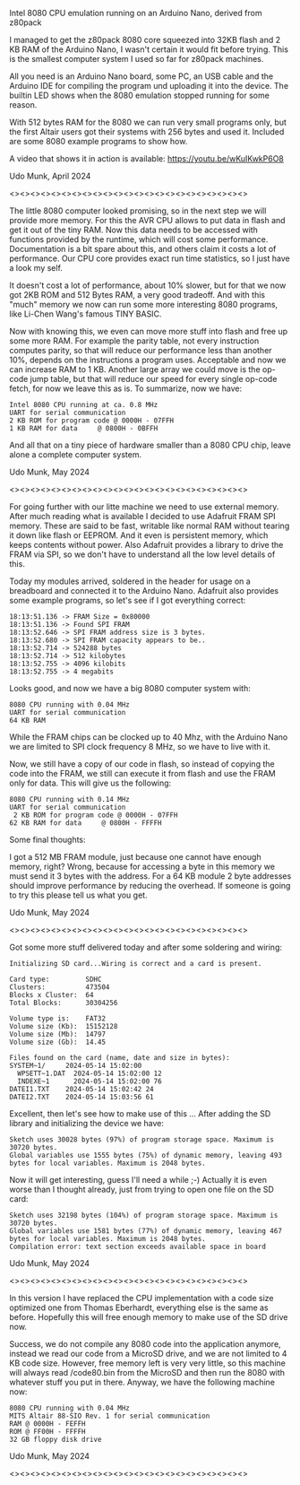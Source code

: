 Intel 8080 CPU emulation running on an Arduino Nano, derived from z80pack

I managed to get the z80pack 8080 core squeezed into 32KB flash and 2 KB RAM
of the Arduino Nano, I wasn't certain it would fit before trying. This is the
smallest computer system I used so far for z80pack machines.

All you need is an Arduino Nano board, some PC, an USB cable and the
Arduino IDE for compiling the program und uploading it into the device. The
builtin LED shows when the 8080 emulation stopped running for some reason.

With 512 bytes RAM for the 8080 we can run very small programs only, but the
first Altair users got their systems with 256 bytes and used it. Included
are some 8080 example programs to show how.

A video that shows it in action is available: https://youtu.be/wKuIKwkP6O8

Udo Munk, April 2024

<><><><><><><><><><><><><><><><><><><><><><><>

The little 8080 computer looked promising, so in the next step we will
provide more memory. For this the AVR CPU allows to put data in flash
and get it out of the tiny RAM. Now this data needs to be accessed with
functions provided by the runtime, which will cost some performance.
Documentation is a bit spare about this, and others claim it costs a lot
of performance. Our CPU core provides exact run time statistics, so I
just have a look my self.

It doesn't cost a lot of performance, about 10% slower, but for that we
now got 2KB ROM and 512 Bytes RAM, a very good tradeoff. And with this
"much" memory we now can run some more interesting 8080 programs, like
Li-Chen Wang's famous TINY BASIC.

Now with knowing this, we even can move more stuff into flash and free up
some more RAM. For example the parity table, not every instruction
computes parity, so that will reduce our performance less than another
10%, depends on the instructions a program uses. Acceptable and now we
can increase RAM to 1 KB.
Another large array we could move is the op-code jump table, but that
will reduce our speed for every single op-code fetch, for now we leave
this as is. To summarize, now we have:

	Intel 8080 CPU running at ca. 0.8 MHz
	UART for serial communication
	2 KB ROM for program code @ 0000H - 07FFH
	1 KB RAM for data	  @ 0800H - 0BFFH

And all that on a tiny piece of hardware smaller than a 8080 CPU chip,
leave alone a complete computer system.

Udo Munk, May 2024

<><><><><><><><><><><><><><><><><><><><><><><>

For going further with our litte machine we need to use external memory.
After much reading what is available I decided to use Adafruit FRAM SPI
memory. These are said to be fast, writable like normal RAM without tearing
it down like flash or EEPROM. And it even is persistent memory, which
keeps contents without power. Also Adafruit provides a library to drive
the FRAM via SPI, so we don't have to understand all the low level details
of this.

Today my modules arrived, soldered in the header for usage on a breadboard
and connected it to the Arduino Nano. Adafruit also provides some example
programs, so let's see if I got everything correct:

	18:13:51.136 -> FRAM Size = 0x80000
	18:13:51.136 -> Found SPI FRAM
	18:13:52.646 -> SPI FRAM address size is 3 bytes.
	18:13:52.680 -> SPI FRAM capacity appears to be..
	18:13:52.714 -> 524288 bytes
	18:13:52.714 -> 512 kilobytes
	18:13:52.755 -> 4096 kilobits
	18:13:52.755 -> 4 megabits

Looks good, and now we have a big 8080 computer system with:

	8080 CPU running with 0.04 MHz
	UART for serial communication
	64 KB RAM

While the FRAM chips can be clocked up to 40 Mhz, with the Arduino Nano
we are limited to SPI clock frequency 8 MHz, so we have to live with it.

Now, we still have a copy of our code in flash, so instead of copying
the code into the FRAM, we still can execute it from flash and use
the FRAM only for data. This will give us the following:

	8080 CPU running with 0.14 MHz
	UART for serial communication
	 2 KB ROM for program code @ 0000H - 07FFH
	62 KB RAM for data	   @ 0800H - FFFFH

Some final thoughts:

I got a 512 MB FRAM module, just because one cannot have enough memory, right?
Wrong, because for accessing a byte in this memory we must send it 3 bytes with
the address. For a 64 KB module 2 byte addresses should improve performance by
reducing the overhead. If someone is going to try this please tell us what you
get.

Udo Munk, May 2024

<><><><><><><><><><><><><><><><><><><><><><><>

Got some more stuff delivered today and after some soldering and wiring:

	Initializing SD card...Wiring is correct and a card is present.

	Card type:         SDHC
	Clusters:          473504
	Blocks x Cluster:  64
	Total Blocks:      30304256

	Volume type is:    FAT32
	Volume size (Kb):  15152128
	Volume size (Mb):  14797
	Volume size (Gb):  14.45

	Files found on the card (name, date and size in bytes):
	SYSTEM~1/     2024-05-14 15:02:00
	  WPSETT~1.DAT  2024-05-14 15:02:00 12
	  INDEXE~1      2024-05-14 15:02:00 76
	DATEI1.TXT    2024-05-14 15:02:42 24
	DATEI2.TXT    2024-05-14 15:03:56 61

Excellent, then let's see how to make use of this ...
After adding the SD library and initializing the device we have:

	Sketch uses 30028 bytes (97%) of program storage space. Maximum is 30720 bytes.
	Global variables use 1555 bytes (75%) of dynamic memory, leaving 493 bytes for local variables. Maximum is 2048 bytes.

Now it will get interesting, guess I'll need a while ;-)
Actually it is even worse than I thought already, just from trying to open
one file on the SD card:

	Sketch uses 32198 bytes (104%) of program storage space. Maximum is 30720 bytes.
	Global variables use 1581 bytes (77%) of dynamic memory, leaving 467 bytes for local variables. Maximum is 2048 bytes.
	Compilation error: text section exceeds available space in board

Udo Munk, May 2024

<><><><><><><><><><><><><><><><><><><><><><><>

In this version I have replaced the CPU implementation with a code size
optimized one from Thomas Eberhardt, everything else is the same as before.
Hopefully this will free enough memory to make use of the SD drive now.

Success, we do not compile any 8080 code into the application anymore,
instead we read our code from a MicroSD drive, and we are not limited
to 4 KB code size. However, free memory left is very very little, so
this machine will always read /code80.bin from the MicroSD and then
run the 8080 with whatever stuff you put in there.
Anyway, we have the following machine now:

	8080 CPU running with 0.04 MHz
	MITS Altair 88-SIO Rev. 1 for serial communication
	RAM @ 0000H - FEFFH
	ROM @ FF00H - FFFFH
	32 GB floppy disk drive

Udo Munk, May 2024

<><><><><><><><><><><><><><><><><><><><><><><>

